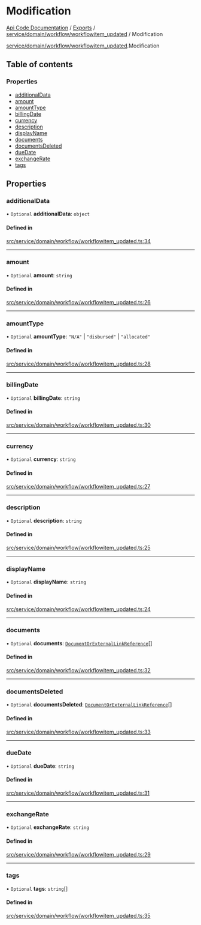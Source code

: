# Modification
 
[Api Code Documentation](../README.md) / [Exports](../modules.md) / [service/domain/workflow/workflowitem\_updated](../modules/service_domain_workflow_workflowitem_updated.md) / Modification

[service/domain/workflow/workflowitem\_updated](../modules/service_domain_workflow_workflowitem_updated.md).Modification

## Table of contents

### Properties

- [additionalData](service_domain_workflow_workflowitem_updated.Modification.md#additionaldata)
- [amount](service_domain_workflow_workflowitem_updated.Modification.md#amount)
- [amountType](service_domain_workflow_workflowitem_updated.Modification.md#amounttype)
- [billingDate](service_domain_workflow_workflowitem_updated.Modification.md#billingdate)
- [currency](service_domain_workflow_workflowitem_updated.Modification.md#currency)
- [description](service_domain_workflow_workflowitem_updated.Modification.md#description)
- [displayName](service_domain_workflow_workflowitem_updated.Modification.md#displayname)
- [documents](service_domain_workflow_workflowitem_updated.Modification.md#documents)
- [documentsDeleted](service_domain_workflow_workflowitem_updated.Modification.md#documentsdeleted)
- [dueDate](service_domain_workflow_workflowitem_updated.Modification.md#duedate)
- [exchangeRate](service_domain_workflow_workflowitem_updated.Modification.md#exchangerate)
- [tags](service_domain_workflow_workflowitem_updated.Modification.md#tags)

## Properties

### additionalData

• `Optional` **additionalData**: `object`

#### Defined in

[src/service/domain/workflow/workflowitem_updated.ts:34](https://github.com/openkfw/TruBudget/blob/d07ad94/api/src/service/domain/workflow/workflowitem_updated.ts#L34)

___

### amount

• `Optional` **amount**: `string`

#### Defined in

[src/service/domain/workflow/workflowitem_updated.ts:26](https://github.com/openkfw/TruBudget/blob/d07ad94/api/src/service/domain/workflow/workflowitem_updated.ts#L26)

___

### amountType

• `Optional` **amountType**: ``"N/A"`` \| ``"disbursed"`` \| ``"allocated"``

#### Defined in

[src/service/domain/workflow/workflowitem_updated.ts:28](https://github.com/openkfw/TruBudget/blob/d07ad94/api/src/service/domain/workflow/workflowitem_updated.ts#L28)

___

### billingDate

• `Optional` **billingDate**: `string`

#### Defined in

[src/service/domain/workflow/workflowitem_updated.ts:30](https://github.com/openkfw/TruBudget/blob/d07ad94/api/src/service/domain/workflow/workflowitem_updated.ts#L30)

___

### currency

• `Optional` **currency**: `string`

#### Defined in

[src/service/domain/workflow/workflowitem_updated.ts:27](https://github.com/openkfw/TruBudget/blob/d07ad94/api/src/service/domain/workflow/workflowitem_updated.ts#L27)

___

### description

• `Optional` **description**: `string`

#### Defined in

[src/service/domain/workflow/workflowitem_updated.ts:25](https://github.com/openkfw/TruBudget/blob/d07ad94/api/src/service/domain/workflow/workflowitem_updated.ts#L25)

___

### displayName

• `Optional` **displayName**: `string`

#### Defined in

[src/service/domain/workflow/workflowitem_updated.ts:24](https://github.com/openkfw/TruBudget/blob/d07ad94/api/src/service/domain/workflow/workflowitem_updated.ts#L24)

___

### documents

• `Optional` **documents**: [`DocumentOrExternalLinkReference`](../modules/service_domain_document_document.md#documentorexternallinkreference)[]

#### Defined in

[src/service/domain/workflow/workflowitem_updated.ts:32](https://github.com/openkfw/TruBudget/blob/d07ad94/api/src/service/domain/workflow/workflowitem_updated.ts#L32)

___

### documentsDeleted

• `Optional` **documentsDeleted**: [`DocumentOrExternalLinkReference`](../modules/service_domain_document_document.md#documentorexternallinkreference)[]

#### Defined in

[src/service/domain/workflow/workflowitem_updated.ts:33](https://github.com/openkfw/TruBudget/blob/d07ad94/api/src/service/domain/workflow/workflowitem_updated.ts#L33)

___

### dueDate

• `Optional` **dueDate**: `string`

#### Defined in

[src/service/domain/workflow/workflowitem_updated.ts:31](https://github.com/openkfw/TruBudget/blob/d07ad94/api/src/service/domain/workflow/workflowitem_updated.ts#L31)

___

### exchangeRate

• `Optional` **exchangeRate**: `string`

#### Defined in

[src/service/domain/workflow/workflowitem_updated.ts:29](https://github.com/openkfw/TruBudget/blob/d07ad94/api/src/service/domain/workflow/workflowitem_updated.ts#L29)

___

### tags

• `Optional` **tags**: `string`[]

#### Defined in

[src/service/domain/workflow/workflowitem_updated.ts:35](https://github.com/openkfw/TruBudget/blob/d07ad94/api/src/service/domain/workflow/workflowitem_updated.ts#L35)
